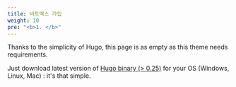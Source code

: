 ```yaml
---
title: 비트맥스 가입
weight: 10
pre: "<b>1. </b>"
---
```


Thanks to the simplicity of Hugo, this page is as empty as this theme needs requirements.

Just download latest version of [Hugo binary (> 0.25)](https://gohugo.io/getting-started/installing/) for your OS (Windows, Linux, Mac) : it's that simple.

